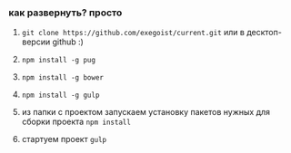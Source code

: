 ### как развернуть? просто

  1. `git clone https://github.com/exegoist/current.git`
  или в десктоп-версии github :)

  2. `npm install -g pug`

  3. `npm install -g bower`

  4. `npm install -g gulp`

  5. из папки с проектом запускаем установку пакетов нужных для сборки проекта
     `npm install`

  6. стартуем проект
     `gulp`
